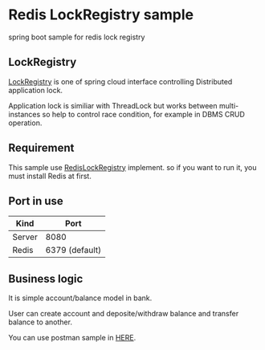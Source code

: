Redis LockRegistry sample
=========================
spring boot sample for redis lock registry

## LockRegistry
[LockRegistry](https://github.com/spring-cloud/spring-cloud-cluster/blob/master/spring-cloud-cluster-core/src/main/java/org/springframework/cloud/cluster/lock/LockRegistry.java) is one of spring cloud interface controlling Distributed application lock.

Application lock is similiar with ThreadLock but works between multi-instances so help to control race condition, for example in DBMS CRUD operation.

## Requirement
This sample use [RedisLockRegistry](https://github.com/spring-projects/spring-integration/blob/master/spring-integration-redis/src/main/java/org/springframework/integration/redis/util/RedisLockRegistry.java) implement. so if you want to run it, you must install Redis at first.

## Port in use

| Kind   | Port           |
|--------|----------------|
| Server | 8080           |
| Redis  | 6379 (default) |

## Business logic

It is simple account/balance model in bank.

User can create account and deposite/withdraw balance and transfer balance to another.

You can use postman sample in [HERE](https://github.com/nayasis/sample.redislockregistry/blob/master/postman/RedisRegistryLock.postman_collection.json).
